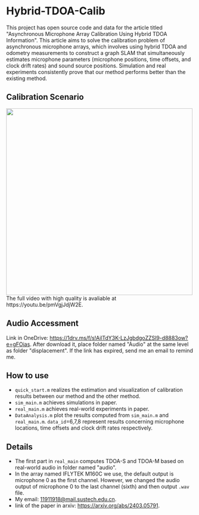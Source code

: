# Hybrid-TDOA-Calib
This project has open source code and data for the article titled "Asynchronous Microphone Array Calibration Using Hybrid TDOA Information". This article aims to solve the calibration problem of asynchronous microphone arrays, which involves using hybrid TDOA and odometry measurements to construct a graph SLAM that simultaneously estimates microphone parameters (microphone positions, time offsets, and clock drift rates) and sound source positions. Simulation and real experiments consistently prove that our method performs better than the existing method.

## Calibration Scenario
<img src="https://github.com/Chen-Jacker/Hybrid-TDOA-Calib/blob/main/calibration_scenario.gif" width="500px">
The full video with high quality is avaliable at https://youtu.be/pmVgjJdjW2E.

## Audio Accessment
Link in OneDrive: https://1drv.ms/f/s!AilTdY3K-LzJgbdgoZZSl9-d8883ow?e=gFOias. After download it, place folder named "Audio" at the same level as folder "displacement". If the link has expired, send me an email to remind me.

## How to use
- `quick_start.m` realizes the estimation and visualization of calibration results between our method and the other method.
- `sim_main.m` achieves simulations in paper.
- `real_main.m` achieves real-world experiments in paper.
- `DataAnalysis.m` plot the results computed from `sim_main.m` and `real_main.m`. `data_id`=6,7,8 represent results concerning microphone locations, time offsets and clock drift rates respectively.

## Details
- The first part in `real_main` computes TDOA-S and TDOA-M based on real-world audio in folder named "audio".
- In the array named IFLYTEK M160C we use, the default output is microphone 0 as the first channel. However, we changed the audio output of microphone 0 to the last channel (sixth) and then output  `.wav` file.
- My email: 11911918@mail.sustech.edu.cn.
- link of the paper in arxiv: https://arxiv.org/abs/2403.05791.
